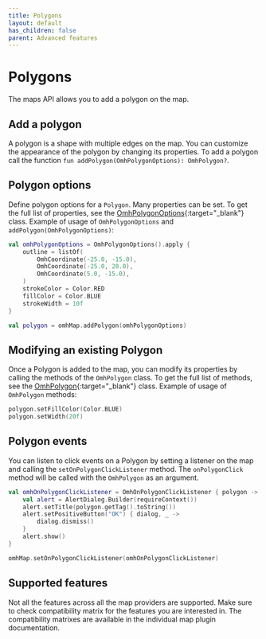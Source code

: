 ```yaml
---
title: Polygons
layout: default
has_children: false
parent: Advanced features
---
```


# Polygons

The maps API allows you to add a polygon on the map.

## Add a polygon

A polygon is a shape with multiple edges on the map. You can customize the appearance of the polygon by changing its properties. To add a polygon call the function `fun addPolygon(OmhPolygonOptions): OmhPolygon?`.

## Polygon options

Define polygon options for a `Polygon`.
Many properties can be set. To get the full list of properties, see the [OmhPolygonOptions](https://openmobilehub.github.io/android-omh-maps/api-docs/packages/core/com.openmobilehub.android.maps.core.presentation.models/-omh-polygon-options/index.html){:target="\_blank"} class.
Example of usage of `OmhPolygonOptions` and `addPolygon(OmhPolygonOptions)`:

```kotlin
val omhPolygonOptions = OmhPolygonOptions().apply {
    outline = listOf(
        OmhCoordinate(-25.0, -15.0),
        OmhCoordinate(-25.0, 20.0),
        OmhCoordinate(5.0, -15.0),
    )
    strokeColor = Color.RED
    fillColor = Color.BLUE
    strokeWidth = 10f
}

val polygon = omhMap.addPolygon(omhPolygonOptions)
```

## Modifying an existing Polygon

Once a Polygon is added to the map, you can modify its properties by calling the methods of the `OmhPolygon` class.
To get the full list of methods, see the [OmhPolygon](https://openmobilehub.github.io/android-omh-maps/api-docs/packages/core/com.openmobilehub.android.maps.core.presentation.interfaces.maps/-omh-polygon/index.html){:target="\_blank"} class. Example of usage of `OmhPolygon` methods:

```kotlin
polygon.setFillColor(Color.BLUE)
polygon.setWidth(20f)
```

## Polygon events

You can listen to click events on a Polygon by setting a listener on the map and calling the `setOnPolygonClickListener` method.
The `onPolygonClick` method will be called with the `OmhPolygon` as an argument.

```kotlin
val omhOnPolygonClickListener = OmhOnPolygonClickListener { polygon ->
    val alert = AlertDialog.Builder(requireContext())
    alert.setTitle(polygon.getTag().toString())
    alert.setPositiveButton("OK") { dialog, _ ->
        dialog.dismiss()
    }
    alert.show()
}

omhMap.setOnPolygonClickListener(omhOnPolygonClickListener)
```

## Supported features

Not all the features across all the map providers are supported. Make sure to check compatibility matrix for the features you are interested in. The compatibility matrixes are available in the individual map plugin documentation.
